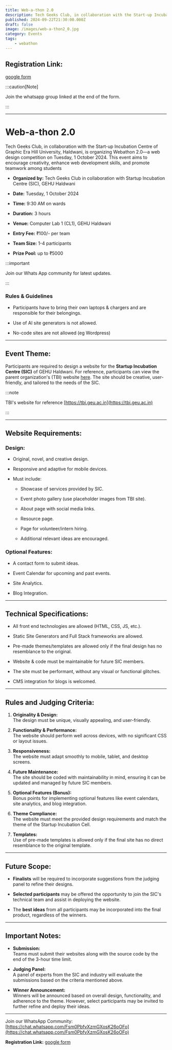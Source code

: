```yaml
---
title: Web-a-thon 2.0
description: Tech Geeks Club, in collaboration with the Start-up Incubation Cell of Graphic Era Hill University, Haldwani, is organizing Webathon 2.0
published: 2024-09-22T21:30:00.000Z
draft: false
image: /images/web-a-thon2_0.jpg
category: Events
tags:
    - webathon
---
```


## Registration Link:

[google form](https://forms.gle/yyNojymJFxvgiopx7)

:::caution[Note]

Join the whatsapp group linked at the end of the form.

:::

---

# Web-a-thon 2.0

Tech Geeks Club, in collaboration with the Start-up Incubation Centre of Graphic
Era Hill University, Haldwani, is organizing Webathon 2.0—a web design
competition on Tuesday, 1 October 2024. This event aims to encourage creativity,
enhance web development skills, and promote teamwork among students

- **Organized by:** Tech Geeks Club in collaboration with Startup Incubation
  Centre (SIC), GEHU Haldwani

- **Date:** Tuesday, 1 October 2024

- **Time:** 9:30 AM on wards

- **Duration:** 3 hours

- **Venue:** Computer Lab 1 (CL1), GEHU Haldwani

- **Entry Fee:** ₹100/- per team

- **Team Size:** 1-4 participants

- **Prize Pool:** up to ₹5000

:::important

Join our Whats App community for latest updates.

:::

### Rules & Guidelines

- Participants have to bring their own laptops & chargers and are responsible
  for their belongings.

- Use of AI site generators is not allowed.

- No-code sites are not allowed (eg Wordpress)

---

## Event Theme:

Participants are required to design a website for the **Startup Incubation
Centre (SIC)** of GEHU Haldwani. For reference, participants can view the parent
organization's (TBI) website [here](https://tbi.geu.ac.in). The site should be
creative, user-friendly, and tailored to the needs of the SIC.

:::note

TBI's website for reference [https://tbi.geu.ac.in](https://tbi.geu.ac.in)

:::

---

## Website Requirements:

### **Design:**

- Original, novel, and creative design.

- Responsive and adaptive for mobile devices.

- Must include:

  - Showcase of services provided by SIC.

  - Event photo gallery (use placeholder images from TBI site).

  - About page with social media links.

  - Resource page.

  - Page for volunteer/intern hiring.

  - Additional relevant ideas are encouraged.

### **Optional Features:**

- A contact form to submit ideas.

- Event Calendar for upcoming and past events.

- Site Analytics.

- Blog Integration.

---

## Technical Specifications:

- All front end technologies are allowed (HTML, CSS, JS, etc.).

- Static Site Generators and Full Stack frameworks are allowed.

- Pre-made themes/templates are allowed only if the final design has no
  resemblance to the original.

- Website & code must be maintainable for future SIC members.

- The site must be performant, without any visual or functional glitches.

- CMS integration for blogs is welcomed.

---

## Rules and Judging Criteria:

1. **Originality & Design:**\
   The design must be unique, visually appealing, and user-friendly.

2. **Functionality & Performance:**\
   The website should perform well across devices, with no significant CSS or
   layout issues.

3. **Responsiveness:**\
   The website must adapt smoothly to mobile, tablet, and desktop screens.

4. **Future Maintenance:**\
   The site should be coded with maintainability in mind, ensuring it can be
   updated and managed by future SIC members.

5. **Optional Features (Bonus):**\
   Bonus points for implementing optional features like event calendars, site
   analytics, and blog integration.

6. **Theme Compliance:**\
   The website must meet the provided design requirements and match the theme of
   the Startup Incubation Cell.

7. **Templates:**\
   Use of pre-made templates is allowed only if the final site has no direct
   resemblance to the original template.

---

## Future Scope:

- **Finalists** will be required to incorporate suggestions from the judging
  panel to refine their designs.

- **Selected participants** may be offered the opportunity to join the SIC's
  technical team and assist in deploying the website.

- The **best ideas** from all participants may be incorporated into the final
  product, regardless of the winners.

---

## Important Notes:

- **Submission:**\
  Teams must submit their websites along with the source code by the end of the
  3-hour time limit.

- **Judging Panel:**\
  A panel of experts from the SIC and industry will evaluate the submissions
  based on the criteria mentioned above.

- **Winner Announcement:**\
  Winners will be announced based on overall design, functionality, and
  adherence to the theme. However, select participants may be invited to further
  refine and deploy their ideas.

---

Join our WhatsApp Community:
[https://chat.whatsapp.com/Fsm0PbfvXzmGXosK26oOFo](https://chat.whatsapp.com/Fsm0PbfvXzmGXosK26oOFo)

**Registration Link:** [google form](https://forms.gle/yyNojymJFxvgiopx7)
